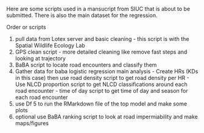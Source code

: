 Here are some scripts used in a mansucript from SIUC that is about to be submitted. There is also the main dataset for the regression.

Order or scripts
1. pull data from Lotex server and basic cleaning - this script is with the Spatial Wildlife Ecology Lab
2. GPS clean script - more detailed cleaning like remove fast steps and looking at trajectory
3. BaBA script to locate road encounters and classify them
4. Gather data for baba logistic regression main analysis
        - Create HRs (KDs in this case) then use road density script to get road density per HR
        - Use NLCD proportion script to get NLCD classifications around each road encounter
        - time of day script to get time of day and season for each road encounter
5. use Df 5 to run the RMarkdown file of the top model and make some plots
6. optional use BaBA ranking script to look at road impermiability and make maps/figures
   
